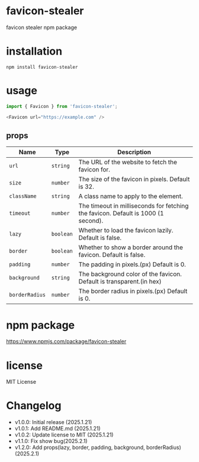 # favicon-stealer
favicon stealer npm package


# installation
```shell
npm install favicon-stealer
```

# usage
```typescript
import { Favicon } from 'favicon-stealer';

<Favicon url="https://example.com" />
```

## props
| Name | Type | Description |
| ---- | ---- | ----------- |
| `url` | `string` | The URL of the website to fetch the favicon for. |
| `size` | `number` | The size of the favicon in pixels. Default is 32. |
| `className` | `string` | A class name to apply to the element. |
| `timeout` | `number` | The timeout in milliseconds for fetching the favicon. Default is 1000 (1 second). |
| `lazy` | `boolean` | Whether to load the favicon lazily. Default is false. |
| `border` | `boolean` | Whether to show a border around the favicon. Default is false. |
| `padding` | `number` | The padding in pixels.(px) Default is 0. |
| `background` | `string` | The background color of the favicon. Default is transparent.(in hex) |
| `borderRadius` | `number` | The border radius in pixels.(px) Default is 0. |

# npm package
https://www.npmjs.com/package/favicon-stealer

# license
MIT License

# Changelog
- v1.0.0: Initial release (2025.1.21)
- v1.0.1: Add README.md (2025.1.21)
- v1.0.2: Update license to MIT (2025.1.21)
- v1.1.0: Fix show bug(2025.2.1)
- v1.2.0: Add props(lazy, border, padding, background, borderRadius)(2025.2.1)